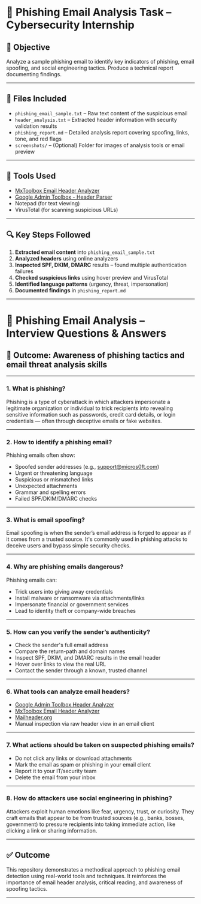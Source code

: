 # 📧 Phishing Email Analysis Task – Cybersecurity Internship

## 📌 Objective

Analyze a sample phishing email to identify key indicators of phishing, email spoofing, and social engineering tactics. Produce a technical report documenting findings.

---

## 📂 Files Included

- `phishing_email_sample.txt` – Raw text content of the suspicious email
- `header_analysis.txt` – Extracted header information with security validation results
- `phishing_report.md` – Detailed analysis report covering spoofing, links, tone, and red flags
- `screenshots/` – (Optional) Folder for images of analysis tools or email preview

---

## 🧪 Tools Used

- [MxToolbox Email Header Analyzer](https://mxtoolbox.com/EmailHeaders.aspx)
- [Google Admin Toolbox - Header Parser](https://toolbox.googleapps.com/apps/messageheader/)
- Notepad (for text viewing)
- VirusTotal (for scanning suspicious URLs)

---

## 🔍 Key Steps Followed

1. **Extracted email content** into `phishing_email_sample.txt`
2. **Analyzed headers** using online analyzers
3. **Inspected SPF, DKIM, DMARC** results – found multiple authentication failures
4. **Checked suspicious links** using hover preview and VirusTotal
5. **Identified language patterns** (urgency, threat, impersonation)
6. **Documented findings** in `phishing_report.md`

---

# 🎤 Phishing Email Analysis – Interview Questions & Answers

## 🎯 Outcome: Awareness of phishing tactics and email threat analysis skills

---

### 1. **What is phishing?**

Phishing is a type of cyberattack in which attackers impersonate a legitimate organization or individual to trick recipients into revealing sensitive information such as passwords, credit card details, or login credentials — often through deceptive emails or fake websites.

---

### 2. **How to identify a phishing email?**

Phishing emails often show:

* Spoofed sender addresses (e.g., [support@micros0ft.com](mailto:support@micros0ft.com))
* Urgent or threatening language
* Suspicious or mismatched links
* Unexpected attachments
* Grammar and spelling errors
* Failed SPF/DKIM/DMARC checks

---

### 3. **What is email spoofing?**

Email spoofing is when the sender’s email address is forged to appear as if it comes from a trusted source. It's commonly used in phishing attacks to deceive users and bypass simple security checks.

---

### 4. **Why are phishing emails dangerous?**

Phishing emails can:

* Trick users into giving away credentials
* Install malware or ransomware via attachments/links
* Impersonate financial or government services
* Lead to identity theft or company-wide breaches

---

### 5. **How can you verify the sender’s authenticity?**

* Check the sender's full email address
* Compare the return-path and domain names
* Inspect SPF, DKIM, and DMARC results in the email header
* Hover over links to view the real URL
* Contact the sender through a known, trusted channel

---

### 6. **What tools can analyze email headers?**

* [Google Admin Toolbox Header Analyzer](https://toolbox.googleapps.com/apps/messageheader/)
* [MxToolbox Email Header Analyzer](https://mxtoolbox.com/EmailHeaders.aspx)
* [Mailheader.org](https://mailheader.org)
* Manual inspection via raw header view in an email client

---

### 7. **What actions should be taken on suspected phishing emails?**

* Do not click any links or download attachments
* Mark the email as spam or phishing in your email client
* Report it to your IT/security team
* Delete the email from your inbox

---

### 8. **How do attackers use social engineering in phishing?**

Attackers exploit human emotions like fear, urgency, trust, or curiosity. They craft emails that appear to be from trusted sources (e.g., banks, bosses, government) to pressure recipients into taking immediate action, like clicking a link or sharing information.

---

## ✅ Outcome

This repository demonstrates a methodical approach to phishing email detection using real-world tools and techniques. It reinforces the importance of email header analysis, critical reading, and awareness of spoofing tactics.

---
